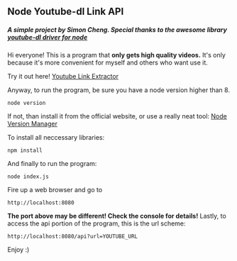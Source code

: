 ## Node Youtube-dl Link API ##
##### A simple project by Simon Cheng. Special thanks to the awesome library [youtube-dl driver for node](https://github.com/przemyslawpluta/node-youtube-dl) #####
Hi everyone! This is a program that **only gets high quality videos.** It's only because it's more convenient for myself and others who want use it.

Try it out here! [Youtube Link Extractor](https://youtube-link-sc.herokuapp.com/)

Anyway, to run the program, be sure you have a node version higher than 8.
```
node version
```
If not, than install it from the official website, or use a really neat tool: [Node Version Manager](https://github.com/creationix/nvm)

To install all neccessary libraries:
```
npm install
```
And finally to run the program:
```
node index.js
```
Fire up a web browser and go to
```
http://localhost:8080
```
__The port above may be different! Check the console for details!__
Lastly, to access the api portion of the program, this is the url scheme:
```
http://localhost:8080/api?url=YOUTUBE_URL
```

Enjoy :)